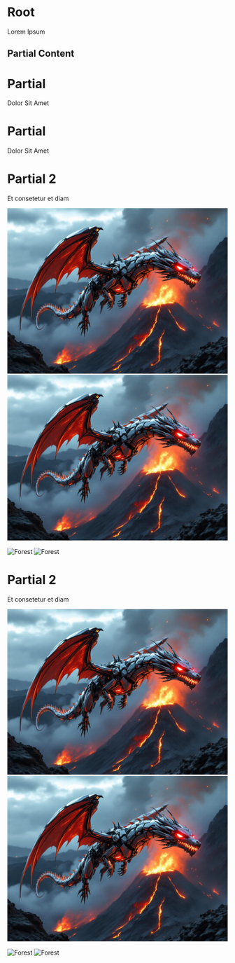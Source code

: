 # Root

Lorem Ipsum

## Partial Content

# Partial

Dolor Sit Amet



# Partial

Dolor Sit Amet



# Partial 2

Et consetetur et diam

![Cyber dragon](partials/dragon.jpg)
![Cyber dragon](partials/dragon.jpg)

![Forest](partials/forest.png)
![Forest](partials/forest.png)

# Partial 2

Et consetetur et diam

![Cyber dragon](partials/dragon.jpg)
![Cyber dragon](partials/dragon.jpg)

![Forest](partials/forest.png)
![Forest](partials/forest.png)